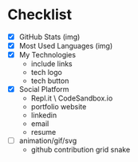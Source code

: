 # Checklist

- [x] GitHub Stats (img)
- [x] Most Used Languages (img)
- [x] My Technologies
  - include links
  - tech logo
  - tech button
- [x] Social Platform
  - Repl.it \ CodeSandbox.io
  - portfolio website
  - linkedin
  - email
  - resume
- [ ] animation/gif/svg
  - github contribution grid snake